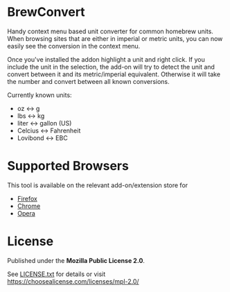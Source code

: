 BrewConvert
===========

Handy context menu based unit converter for common homebrew units. When browsing sites
that are either in imperial or metric units, you can now easily see the conversion
in the context menu.

Once you've installed the addon highlight a unit and right click. If you include the
unit in the selection, the add-on will try to detect the unit and convert between it
and its metric/imperial equivalent. Otherwise it will take the number and convert
between all known conversions.

Currently known units:

* oz <-> g
* lbs <-> kg
* liter <-> gallon (US)
* Celcius <-> Fahrenheit
* Lovibond <-> EBC

Supported Browsers
==================

This tool is available on the relevant add-on/extension store for

* [Firefox](https://addons.mozilla.org/en-GB/firefox/addon/brewconvert/)
* [Chrome](https://chrome.google.com/webstore/detail/brew-convert/jcdkojonmmoljmglhlbampboocmemhfc)
* [Opera](https://addons.opera.com/en/extensions/details/brew-convert/)

License
=======

Published under the **Mozilla Public License 2.0**.

See [LICENSE.txt](https://github.com/Svenito/brewconvert/blob/master/LICENSE.txt) for details or visit https://choosealicense.com/licenses/mpl-2.0/
